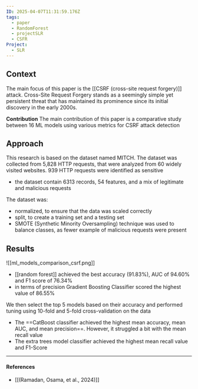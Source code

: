 ```yaml
---
ID: 2025-04-07T11:31:59.176Z
tags:
  - paper
  - RandomForest
  - projectSLR
  - CSFR
Project:
  - SLR
---
```

## Context

The main focus of this paper is the [[CSRF (cross-site request forgery)]] attack. Cross-Site Request Forgery stands as a seemingly simple yet persistent threat that has maintained its prominence since its initial discovery in the early 2000s.

**Contribution**
The main contribution of this paper is a comparative study between 16 ML models using various metrics for CSRF attack detection

## Approach

This research is based on the dataset named MITCH. The dataset was collected from 5,828 HTTP requests, that were analyzed from 60 widely visited websites. 939 HTTP requests were identified as sensitive 
- the dataset contain 6313 records, 54 features, and a mix of legitimate and malicious requests

The dataset was:
- normalized, to ensure that the data was scaled correctly
- split, to create a training set and a testing set
- SMOTE (Synthetic Minority Oversampling) technique was used to balance classes, as fewer example of malicious requests were present

## Results

![[ml_models_comparison_csrf.png]]

- [[random forest]] achieved the best accuracy (91.83%), AUC of 94.60% and F1 score of 76.34%
- in terms of precision Gradient Boosting Classifier scored the highest value of 86.55%

We then select the top 5 models based on their accuracy and performed tuning using 10-fold and 5-fold cross-validation on the data
- The ==CatBoost classifier achieved the highest mean accuracy, mean AUC, and mean precision==. However, it struggled a bit with the mean recall value
- The extra trees model classifier achieved the highest mean recall value and F1-Score

---
#### References
- [[(Ramadan, Osama, et al., 2024)]]
